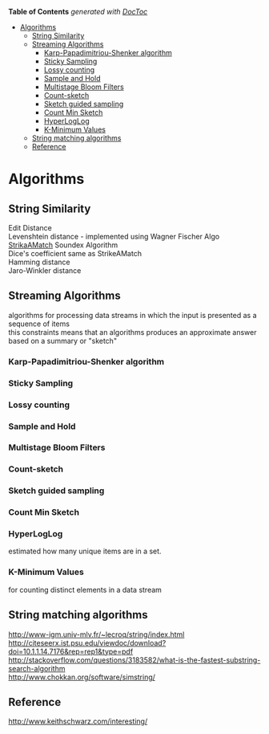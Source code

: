 **Table of Contents**  *generated with [DocToc](http://doctoc.herokuapp.com/)*

- [Algorithms](#algorithms)
	- [String Similarity](#string-similarity)
	- [Streaming Algorithms](#streaming-algorithms)
		- [Karp-Papadimitriou-Shenker algorithm](#karp-papadimitriou-shenker-algorithm)
		- [Sticky Sampling](#sticky-sampling)
		- [Lossy counting](#lossy-counting)
		- [Sample and Hold](#sample-and-hold)
		- [Multistage Bloom Filters](#multistage-bloom-filters)
		- [Count-sketch](#count-sketch)
		- [Sketch guided sampling](#sketch-guided-sampling)
		- [Count Min Sketch](#count-min-sketch)
		- [HyperLogLog](#hyperloglog)
		- [K-Minimum Values](#k-minimum-values)
	- [String matching algorithms](#string-matching-algorithms)
	- [Reference](#reference)

# Algorithms

## String Similarity
Edit Distance  
Levenshtein distance - implemented using Wagner Fischer Algo  
[StrikaAMatch](http://www.catalysoft.com/articles/StrikeAMatch.html)
Soundex Algorithm  
Dice's coefficient same as StrikeAMatch  
Hamming distance  
Jaro-Winkler distance  

## Streaming Algorithms
algorithms for processing data streams in which the input is presented as a sequence of items  
this constraints means that an algorithms produces an approximate answer based on a summary or "sketch"

### Karp-Papadimitriou-Shenker algorithm
### Sticky Sampling
### Lossy counting
### Sample and Hold
### Multistage Bloom Filters
### Count-sketch
### Sketch guided sampling
### Count Min Sketch
### HyperLogLog
estimated how many unique items are in a set.
### K-Minimum Values
for counting distinct elements in a data stream

## String matching algorithms
http://www-igm.univ-mlv.fr/~lecroq/string/index.html  
http://citeseerx.ist.psu.edu/viewdoc/download?doi=10.1.1.14.7176&rep=rep1&type=pdf  
http://stackoverflow.com/questions/3183582/what-is-the-fastest-substring-search-algorithm  
http://www.chokkan.org/software/simstring/  

Reference
---------
http://www.keithschwarz.com/interesting/  

